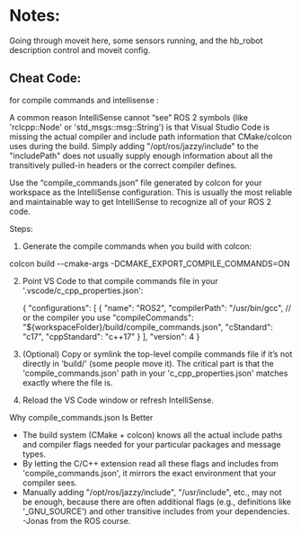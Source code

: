 # Notes:

Going through moveit here, some sensors running, and the hb_robot description control and moveit config. 

## Cheat Code: 

for compile commands and intellisense :

A common reason IntelliSense cannot “see” ROS 2 symbols (like 'rclcpp::Node' or 'std_msgs::msg::String') is that Visual Studio Code is missing the actual compiler and include path information that CMake/colcon uses during the build. Simply adding "/opt/ros/jazzy/include" to the "includePath" does not usually supply enough information about all the transitively pulled-in headers or the correct compiler defines.

Use the “compile_commands.json” file generated by colcon for your workspace as the IntelliSense configuration. This is usually the most reliable and maintainable way to get IntelliSense to recognize all of your ROS 2 code.

Steps:

1. Generate the compile commands when you build with colcon:

colcon build --cmake-args -DCMAKE_EXPORT_COMPILE_COMMANDS=ON

2. Point VS Code to that compile commands file in your '.vscode/c_cpp_properties.json':

   {
     "configurations": [
       {
         "name": "ROS2",
         "compilerPath": "/usr/bin/gcc", // or the compiler you use
         "compileCommands": "${workspaceFolder}/build/compile_commands.json",
         "cStandard": "c17",
         "cppStandard": "c++17"
       }
     ],
     "version": 4
   }


3. (Optional) Copy or symlink the top-level compile commands file if it’s not directly in 'build/' (some people move it). The critical part is that the 'compile_commands.json' path in your 'c_cpp_properties.json' matches exactly where the file is.

4. Reload the VS Code window or refresh IntelliSense.

Why compile_commands.json Is Better

- The build system (CMake + colcon) knows all the actual include paths and compiler flags needed for your particular packages and message types.  
- By letting the C/C++ extension read all these flags and includes from 'compile_commands.json', it mirrors the exact environment that your compiler sees.
- Manually adding "/opt/ros/jazzy/include", "/usr/include", etc., may not be enough, because there are often additional flags (e.g., definitions like '_GNU_SOURCE') and other transitive includes from your dependencies. -Jonas from the ROS course. 
